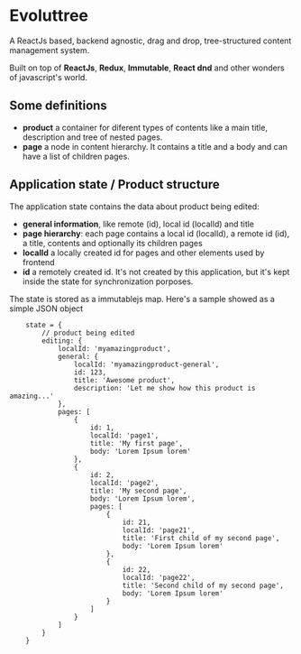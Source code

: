 # Evoluttree

A ReactJs based, backend agnostic, drag and drop, tree-structured content management system.

Built on top of **ReactJs**, **Redux**, **Immutable**, **React dnd** and other wonders
of javascript's world.

## Some definitions

* **product** a container for diferent types of contents like a main title, description and tree
of nested pages.
* **page** a node in content hierarchy. It contains a title and a body and can have a list
of children pages.


## Application state / Product structure

The application state contains the data about product being edited:

* **general information**, like remote (id), local id (localId) and title
* **page hierarchy**: each page contains a local id (localId), a remote id (id), a title,
      contents and optionally its children pages
* **localId** a locally created id for pages and other elements used by  frontend
* **id** a remotely created id. It's not created by this application, but it's kept inside the state
    for synchronization porposes.

The state is stored as a immutablejs map. Here's a sample showed as a simple JSON object

```
    state = {
        // product being edited
        editing: {
            localId: 'myamazingproduct',
            general: {
                localId: 'myamazingproduct-general',
                id: 123,
                title: 'Awesome product',
                description: 'Let me show how this product is amazing...'
            },
            pages: [
                {
                    id: 1,
                    localId: 'page1',
                    title: 'My first page',
                    body: 'Lorem Ipsum lorem'
                },
                {
                    id: 2,
                    localId: 'page2',
                    title: 'My second page',
                    body: 'Lorem Ipsum lorem',
                    pages: [
                        {
                            id: 21,
                            localId: 'page21',
                            title: 'First child of my second page',
                            body: 'Lorem Ipsum lorem'
                        },
                        {
                            id: 22,
                            localId: 'page22',
                            title: 'Second child of my second page',
                            body: 'Lorem Ipsum lorem'
                        }
                    ]
                }
            ]
        }
    }

```